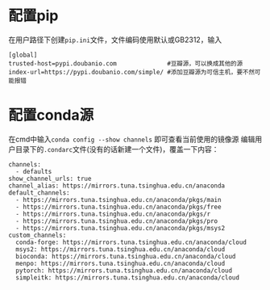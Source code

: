 # 配置pip
在用户路径下创建`pip.ini`文件，文件编码使用默认或GB2312，输入

```
[global]
trusted-host=pypi.doubanio.com              #豆瓣源，可以换成其他的源
index-url=https://pypi.doubanio.com/simple/ #添加豆瓣源为可信主机，要不然可能报错
```

# 配置conda源
在cmd中输入`conda config --show channels` 即可查看当前使用的镜像源
编辑用户目录下的`.condarc`文件(没有的话新建一个文件)，覆盖一下内容：
```
channels:
  - defaults
show_channel_urls: true
channel_alias: https://mirrors.tuna.tsinghua.edu.cn/anaconda
default_channels:
  - https://mirrors.tuna.tsinghua.edu.cn/anaconda/pkgs/main
  - https://mirrors.tuna.tsinghua.edu.cn/anaconda/pkgs/free
  - https://mirrors.tuna.tsinghua.edu.cn/anaconda/pkgs/r
  - https://mirrors.tuna.tsinghua.edu.cn/anaconda/pkgs/pro
  - https://mirrors.tuna.tsinghua.edu.cn/anaconda/pkgs/msys2
custom_channels:
  conda-forge: https://mirrors.tuna.tsinghua.edu.cn/anaconda/cloud
  msys2: https://mirrors.tuna.tsinghua.edu.cn/anaconda/cloud
  bioconda: https://mirrors.tuna.tsinghua.edu.cn/anaconda/cloud
  menpo: https://mirrors.tuna.tsinghua.edu.cn/anaconda/cloud
  pytorch: https://mirrors.tuna.tsinghua.edu.cn/anaconda/cloud
  simpleitk: https://mirrors.tuna.tsinghua.edu.cn/anaconda/cloud
```
